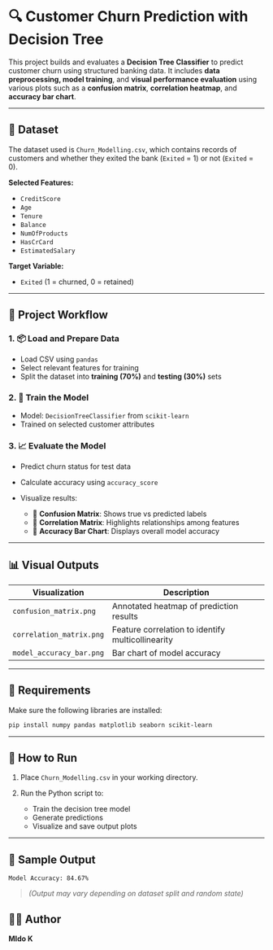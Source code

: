 

# 🔍 Customer Churn Prediction with Decision Tree

This project builds and evaluates a **Decision Tree Classifier** to predict customer churn using structured banking data. It includes **data preprocessing, model training**, and **visual performance evaluation** using various plots such as a **confusion matrix**, **correlation heatmap**, and **accuracy bar chart**.

---

## 📁 Dataset

The dataset used is `Churn_Modelling.csv`, which contains records of customers and whether they exited the bank (`Exited` = 1) or not (`Exited` = 0).

**Selected Features:**

* `CreditScore`
* `Age`
* `Tenure`
* `Balance`
* `NumOfProducts`
* `HasCrCard`
* `EstimatedSalary`

**Target Variable:**

* `Exited` (1 = churned, 0 = retained)

---

## 🧠 Project Workflow

### 1. 📦 Load and Prepare Data

* Load CSV using `pandas`
* Select relevant features for training
* Split the dataset into **training (70%)** and **testing (30%)** sets

### 2. 🌳 Train the Model

* Model: `DecisionTreeClassifier` from `scikit-learn`
* Trained on selected customer attributes

### 3. 📈 Evaluate the Model

* Predict churn status for test data
* Calculate accuracy using `accuracy_score`
* Visualize results:

  * 🔹 **Confusion Matrix**: Shows true vs predicted labels
  * 🔹 **Correlation Matrix**: Highlights relationships among features
  * 🔹 **Accuracy Bar Chart**: Displays overall model accuracy

---

## 📊 Visual Outputs

| Visualization            | Description                                       |
| ------------------------ | ------------------------------------------------- |
| `confusion_matrix.png`   | Annotated heatmap of prediction results           |
| `correlation_matrix.png` | Feature correlation to identify multicollinearity |
| `model_accuracy_bar.png` | Bar chart of model accuracy                       |

---

## 🧪 Requirements

Make sure the following libraries are installed:

```bash
pip install numpy pandas matplotlib seaborn scikit-learn
```

---

## 🚀 How to Run

1. Place `Churn_Modelling.csv` in your working directory.
2. Run the Python script to:

   * Train the decision tree model
   * Generate predictions
   * Visualize and save output plots

---

## 📌 Sample Output

```
Model Accuracy: 84.67%
```

> *(Output may vary depending on dataset split and random state)*


## 👨‍💻 Author

**MIdo K**

